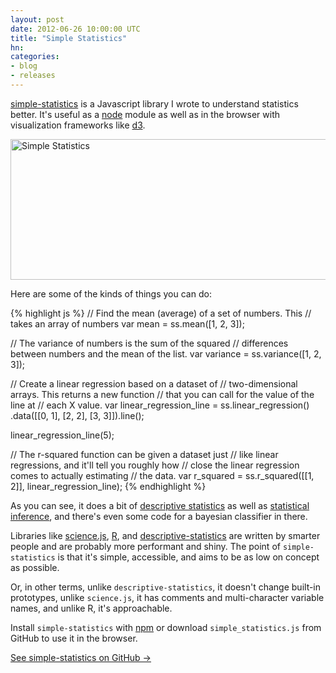 ```yaml
---
layout: post
date: 2012-06-26 10:00:00 UTC
title: "Simple Statistics"
hn:
categories:
- blog
- releases
---
```


[simple-statistics](https://github.com/tmcw/simple-statistics/) is a Javascript library
I wrote to understand statistics better. It's useful as a [node](http://nodejs.org/)
module as well as in the browser with visualization frameworks like
[d3](http://d3js.org/).

<img src='http://farm8.staticflickr.com/7108/7436872376_4e2fd4e5a2_z.jpg' title='Simple Statistics' height='225' width='640' />

Here are some of the kinds of things you can do:

{% highlight js %}
// Find the mean (average) of a set of numbers. This
// takes an array of numbers
var mean = ss.mean([1, 2, 3]);

// The variance of numbers is the sum of the squared
// differences between numbers and the mean of the list.
var variance = ss.variance([1, 2, 3]);

// Create a linear regression based on a dataset of
// two-dimensional arrays. This returns a new function
// that you can call for the value of the line at
// each X value.
var linear_regression_line = ss.linear_regression()
    .data([[0, 1], [2, 2], [3, 3]]).line();

linear_regression_line(5);

// The r-squared function can be given a dataset just
// like linear regressions, and it'll tell you roughly how
// close the linear regression comes to actually estimating
// the data.
var r_squared = ss.r_squared([[1, 2]], linear_regression_line);
{% endhighlight %}

As you can see, it does a bit of [descriptive statistics](http://en.wikipedia.org/wiki/Descriptive_statistics)
as well as [statistical inference](http://en.wikipedia.org/wiki/Statistical_inference),
and there's even some code for a bayesian classifier in there.

Libraries like [science.js](https://github.com/jasondavies/science.js/),
[R](http://www.r-project.org/), and
[descriptive-statistics](https://github.com/FGRibreau/descriptive_statistics)
are written by smarter people and are probably more performant and shiny.
The point of `simple-statistics` is that it's simple, accessible,
and aims to be as low on concept as possible.

Or, in other terms,
unlike `descriptive-statistics`, it doesn't change built-in prototypes,
unlike `science.js`, it has comments and multi-character variable names,
and unlike R, it's approachable.

Install `simple-statistics` with [npm](http://npmjs.org/) or download
`simple_statistics.js` from GitHub to use it in the browser.

<div class='link-block'>
  <a href='http://github.com/tmcw/simple-statistics'>See simple-statistics on GitHub →</a>
</div>

